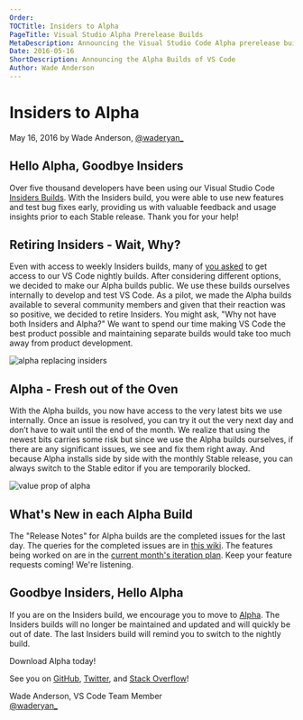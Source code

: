 ```yaml
---
Order:
TOCTitle: Insiders to Alpha
PageTitle: Visual Studio Alpha Prerelease Builds 
MetaDescription: Announcing the Visual Studio Code Alpha prerelease builds
Date: 2016-05-16
ShortDescription: Announcing the Alpha Builds of VS Code
Author: Wade Anderson
---
```


# Insiders to Alpha

May 16, 2016 by Wade Anderson, [@waderyan_](https://twitter.com/waderyan_)

## Hello Alpha, Goodbye Insiders

Over five thousand developers have been using our Visual Studio Code [Insiders Builds](https://code.visualstudio.com/blogs/2016/02/01/introducing_insiders_build). With the Insiders build, you were able to use new features and test bug fixes early, providing us with valuable feedback and usage insights prior to each Stable release. Thank you for your help!

## Retiring Insiders - Wait, Why?

Even with access to weekly Insiders builds, many of [you asked](https://github.com/Microsoft/vscode/issues/5453) to get access to our VS Code nightly builds. After considering different options, we decided to make our Alpha builds public. We use these builds ourselves internally to develop and test VS Code. As a pilot, we made the Alpha builds available to several community members and given that their reaction was so positive, we decided to retire Insiders. You might ask, "Why not have both Insiders and Alpha?" We want to spend our time making VS Code the best product possible and maintaining separate builds would take too much away from product development.

![alpha replacing insiders](2016_05_16_alpha_billboard.jpg)

## Alpha - Fresh out of the Oven

With the Alpha builds, you now have access to the very latest bits we use internally. Once an issue is resolved, you can try it out the very next day and don’t have to wait until the end of the month. We realize that using the newest bits carries some risk but since we use the Alpha builds ourselves, if there are any significant issues, we see and fix them right away. And because Alpha installs side by side with the monthly Stable release, you can always switch to the Stable editor if you are temporarily blocked.

![value prop of alpha](2016_05_16_value_props.svg)

## What's New in each Alpha Build

The "Release Notes" for Alpha builds are the completed issues for the last day. The queries for the completed issues are in [this wiki](https://github.com/Microsoft/vscode/wiki/Alpha-Release-Notes). The features being worked on are in the [current month's iteration plan](https://github.com/Microsoft/vscode/issues?utf8=%E2%9C%93&q=is%3Aissue+label%3Aiteration-plan+). Keep your feature requests coming! We're listening.

## Goodbye Insiders, Hello Alpha

If you are on the Insiders build, we encourage you to move to [Alpha](/alpha). The Insiders builds will no longer be maintained and updated and will quickly be out of date. The last Insiders build will remind you to switch to the nightly build.

Download Alpha today!

See you on [GitHub](https://github.com/Microsoft/vscode), [Twitter](https://go.microsoft.com/fwlink/?LinkID=533687), and [Stack Overflow](https://stackoverflow.com/questions/tagged/vscode)!

Wade Anderson, VS Code Team Member <br>
[@waderyan_](https://twitter.com/waderyan_)
